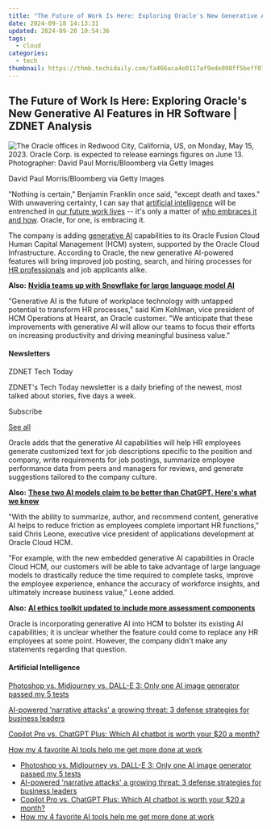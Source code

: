 ```yaml
---
title: "The Future of Work Is Here: Exploring Oracle's New Generative AI Features in HR Software | ZDNET Analysis"
date: 2024-09-18 14:13:31
updated: 2024-09-20 10:54:36
tags:
  - cloud
categories:
  - tech
thumbnail: https://thmb.techidaily.com/fa466aca4e0117af9ede098ff5beff07b4b780680a77e468de6afed425dad313.jpg
---
```


## The Future of Work Is Here: Exploring Oracle's New Generative AI Features in HR Software | ZDNET Analysis

![The Oracle offices in Redwood City, California, US, on Monday, May 15, 2023. Oracle Corp. is expected to release earnings figures on June 13. Photographer: David Paul Morris/Bloomberg via Getty Images](https://www.zdnet.com/a/img/resize/8cabd25cce889abc7727826448adf106401539ec/2023/06/28/fde1d28f-b5df-42db-8111-ec12a6095501/oracle.jpg?auto=webp&width=1280)

David Paul Morris/Bloomberg via Getty Images

"Nothing is certain," Benjamin Franklin once said, "except death and taxes." With unwavering certainty, I can say that [artificial intelligence](https://www.zdnet.com/article/what-is-ai-heres-everything-you-need-to-know-about-artificial-intelligence/) will be entrenched in [our future work lives](https://www.zdnet.com/article/ai-has-the-potential-to-automate-40-of-the-average-work-day/) \-- it's only a matter of [who embraces it and how](https://www.zdnet.com/article/most-us-workers-want-to-adopt-emerging-tech-like-ai-but-see-senior-leaders-as-obstacle/). Oracle, for one, is embracing it.

The company is adding [generative AI](https://www.zdnet.com/article/what-is-generative-ai-and-why-is-it-so-popular-heres-everything-you-need-to-know/) capabilities to its Oracle Fusion Cloud Human Capital Management (HCM) system, supported by the Oracle Cloud Infrastructure. According to Oracle, the new generative AI-powered features will bring improved job posting, search, and hiring processes for [HR professionals](https://www.zdnet.com/article/tech-hr-professionals-are-using-chatgpt-to-craft-termination-letters/) and job applicants alike.

**Also:** [**Nvidia teams up with Snowflake for large language model AI**](https://www.zdnet.com/article/nvidia-teams-up-with-snowflake-for-large-language-model-ai/)

"Generative AI is the future of workplace technology with untapped potential to transform HR processes," said Kim Kohlman, vice president of HCM Operations at Hearst, an Oracle customer. "We anticipate that these improvements with generative AI will allow our teams to focus their efforts on increasing productivity and driving meaningful business value."

#### Newsletters

ZDNET Tech Today

ZDNET's Tech Today newsletter is a daily briefing of the newest, most talked about stories, five days a week.

 Subscribe

[See all](https://www.zdnet.com/newsletters/)

Oracle adds that the generative AI capabilities will help HR employees generate customized text for job descriptions specific to the position and company, write requirements for job postings, summarize employee performance data from peers and managers for reviews, and generate suggestions tailored to the company culture.

**Also:** [**These two AI models claim to be better than ChatGPT. Here's what we know**](https://www.zdnet.com/article/these-two-ai-chatbots-claim-to-be-better-than-chatgpt-heres-what-they-are/)

"With the ability to summarize, author, and recommend content, generative AI helps to reduce friction as employees complete important HR functions," said Chris Leone, executive vice president of applications development at Oracle Cloud HCM. 

"For example, with the new embedded generative AI capabilities in Oracle Cloud HCM, our customers will be able to take advantage of large language models to drastically reduce the time required to complete tasks, improve the employee experience, enhance the accuracy of workforce insights, and ultimately increase business value," Leone added.

**Also:** [**AI ethics toolkit updated to include more assessment components**](https://www.zdnet.com/article/ai-ethics-toolkit-updated-to-include-more-assessment-components/)

Oracle is incorporating generative AI into HCM to bolster its existing AI capabilities; it is unclear whether the feature could come to replace any HR employees at some point. However, the company didn't make any statements regarding that question.

#### Artificial Intelligence

[Photoshop vs. Midjourney vs. DALL-E 3: Only one AI image generator passed my 5 tests](https://www.zdnet.com/article/is-photoshops-new-text-to-image-as-good-as-midjourney-and-dall-e-we-test-it-and-see/ "Photoshop vs. Midjourney vs. DALL-E 3: Only one AI image generator passed my 5 tests")

[AI-powered 'narrative attacks' a growing threat: 3 defense strategies for business leaders](https://www.zdnet.com/article/ai-powered-narrative-attacks-a-growing-threat-3-defense-strategies-for-business-leaders/ "AI-powered 'narrative attacks' a growing threat: 3 defense strategies for business leaders")

[Copilot Pro vs. ChatGPT Plus: Which AI chatbot is worth your $20 a month?](https://www.zdnet.com/article/copilot-pro-vs-chatgpt-plus-which-is-ai-chatbot-is-worth-your-20-a-month/ "Copilot Pro vs. ChatGPT Plus: Which AI chatbot is worth your $20 a month?")

[How my 4 favorite AI tools help me get more done at work](https://www.zdnet.com/article/how-my-4-favorite-ai-tools-help-me-get-more-done-at-work/ "How my 4 favorite AI tools help me get more done at work")

* [Photoshop vs. Midjourney vs. DALL-E 3: Only one AI image generator passed my 5 tests](https://www.zdnet.com/article/is-photoshops-new-text-to-image-as-good-as-midjourney-and-dall-e-we-test-it-and-see/ "Photoshop vs. Midjourney vs. DALL-E 3: Only one AI image generator passed my 5 tests")
* [AI-powered 'narrative attacks' a growing threat: 3 defense strategies for business leaders](https://www.zdnet.com/article/ai-powered-narrative-attacks-a-growing-threat-3-defense-strategies-for-business-leaders/ "AI-powered 'narrative attacks' a growing threat: 3 defense strategies for business leaders")
* [Copilot Pro vs. ChatGPT Plus: Which AI chatbot is worth your $20 a month?](https://www.zdnet.com/article/copilot-pro-vs-chatgpt-plus-which-is-ai-chatbot-is-worth-your-20-a-month/ "Copilot Pro vs. ChatGPT Plus: Which AI chatbot is worth your $20 a month?")
* [How my 4 favorite AI tools help me get more done at work](https://www.zdnet.com/article/how-my-4-favorite-ai-tools-help-me-get-more-done-at-work/ "How my 4 favorite AI tools help me get more done at work")

<ins class="adsbygoogle"
     style="display:block"
     data-ad-format="autorelaxed"
     data-ad-client="ca-pub-7571918770474297"
     data-ad-slot="1223367746"></ins>



<ins class="adsbygoogle"
     style="display:block"
     data-ad-client="ca-pub-7571918770474297"
     data-ad-slot="8358498916"
     data-ad-format="auto"
     data-full-width-responsive="true"></ins>
